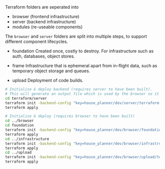 
Terraform folders are seperated into 
- browser (frontend infrastructure) 
- server (backend infrastructure)
- modules (re-useable components)

The `browser` and `server` folders are split into multiple steps, to support different component lifecycles.
- foundation 
    Created once, costly to destroy. For infrastructure such as auth, databases, object stores.

- frame
    Infrastructure that is ephemeral apart from in-flight data, such as temporary object storage and queues.

- upload
    Deployment of code builds.


```bash
# Initialise & deploy backend (requires server to have been built).
# This will generate an output file which is used by the browser so it knows the API URL.
cd terraform/server
terraform init -backend-config "key=house_planner/dev/server/terraform.tfstate"
terraform apply

# Initialise & deploy (requires browser to have been built)
cd ../browser
cd foundation
terraform init -backend-config "key=house_planner/dev/browser/foundation/terraform.tfstate"
terraform apply
cd ../infrastructure
terraform init -backend-config "key=house_planner/dev/browser/infrastructure/terraform.tfstate"
terraform apply
cd ../upload
terraform init -backend-config "key=house_planner/dev/browser/upload/terraform.tfstate"
terraform apply

```
